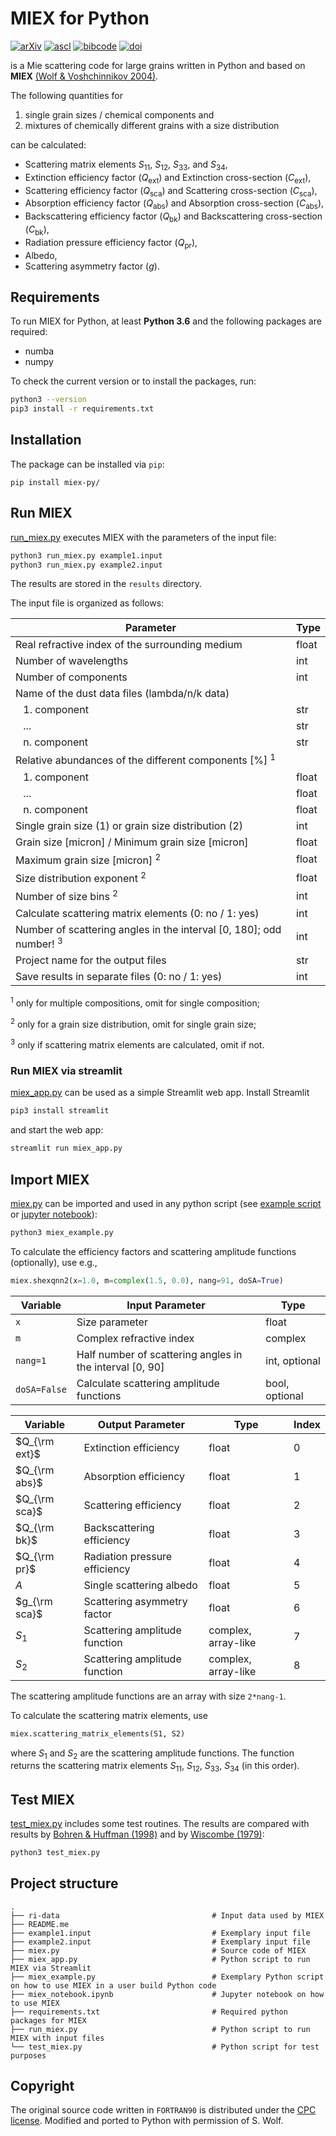 # MIEX for Python

[![arXiv](https://img.shields.io/badge/arXiv-astro--ph%2F0406118-b31b1b)](https://arxiv.org/abs/astro-ph/0406118)
[![ascl](https://img.shields.io/badge/ascl-1810.019-262255)](https://ascl.net/1810.019)
[![bibcode](https://img.shields.io/badge/bibcode-2004CoPhC.162..113W-1c459b)](https://ui.adsabs.harvard.edu/abs/2004CoPhC.162..113W)
[![doi](https://img.shields.io/badge/doi-10.1016%2Fj.cpc.2004.06.070-fab70c)](https://doi.org/10.1016/j.cpc.2004.06.070)

is a Mie scattering code for large grains written in Python and based on **MIEX** [(Wolf & Voshchinnikov 2004)](https://ui.adsabs.harvard.edu/abs/2004CoPhC.162..113W).

The following quantities for

1. single grain sizes / chemical components and
2. mixtures of chemically different grains with a size distribution

can be calculated:

- Scattering matrix elements $S_{11}$, $S_{12}$, $S_{33}$, and $S_{34}$,
- Extinction efficiency factor ($Q_\mathrm{ext}$) and Extinction cross-section ($C_\mathrm{ext}$),
- Scattering efficiency factor ($Q_\mathrm{sca}$) and Scattering cross-section ($C_\mathrm{sca}$),
- Absorption efficiency factor ($Q_\mathrm{abs}$) and Absorption cross-section ($C_\mathrm{abs}$),
- Backscattering efficiency factor ($Q_\mathrm{bk}$) and Backscattering cross-section ($C_\mathrm{bk}$),
- Radiation pressure efficiency factor ($Q_\mathrm{pr}$),
- Albedo,
- Scattering asymmetry factor ($g$).


## Requirements

To run MIEX for Python, at least **Python 3.6** and the following packages are required:
 - numba
 - numpy

To check the current version or to install the packages, run:

```bash
python3 --version
pip3 install -r requirements.txt
```

## Installation

The package can be installed via `pip`:
```
pip install miex-py/
```

## Run MIEX

[run_miex.py](run_miex.py) executes MIEX with the parameters of the input file:

```bash
python3 run_miex.py example1.input
python3 run_miex.py example2.input
```

The results are stored in the `results` directory.

The input file is organized as follows:

| Parameter                                                                      | Type  |
| ------------------------------------------------------------------------------ | ----- |
| Real refractive index of the surrounding medium                                | float |
| Number of wavelengths                                                          | int   |
| Number of components                                                           | int   |
| Name of the dust data files (lambda/n/k data)                                  |       |
| &ensp; 1. component                                                            | str   |
| &ensp; ...                                                                     | str   |
| &ensp; n. component                                                            | str   |
| Relative abundances of the different components [%] <sup>1</sup>               |       |
| &ensp; 1. component                                                            | float |
| &ensp; ...                                                                     | float |
| &ensp; n. component                                                            | float |
| Single grain size (1) or grain size distribution (2)                           | int   |
| Grain size [micron] / Minimum grain size [micron]                              | float |
| Maximum grain size [micron] <sup>2</sup>                                       | float |
| Size distribution exponent <sup>2</sup>                                        | float |
| Number of size bins <sup>2</sup>                                               | int   |
| Calculate scattering matrix elements (0: no / 1: yes)                          | int   |
| Number of scattering angles in the interval [0, 180]; odd number! <sup>3</sup> | int   |
| Project name for the output files                                              | str   |
| Save results in separate files (0: no / 1: yes)                                | int   |

<sup>1</sup> only for multiple compositions, omit for single composition;

<sup>2</sup> only for a grain size distribution, omit for single grain size;

<sup>3</sup> only if scattering matrix elements are calculated, omit if not.


### Run MIEX via streamlit

[miex_app.py](miex_app.py) can be used as a simple Streamlit web app. Install Streamlit

```bash
pip3 install streamlit
```

and start the web app:

```bash
streamlit run miex_app.py
```


## Import MIEX

[miex.py](miex.py) can be imported and used in any python script (see [example script](miex_example.py) or [jupyter notebook](miex_notebook.ipynb)):

```bash
python3 miex_example.py
```

To calculate the efficiency factors and scattering amplitude functions (optionally), use e.g.,

```python
miex.shexqnn2(x=1.0, m=complex(1.5, 0.0), nang=91, doSA=True)
```

| Variable     | Input Parameter                                          | Type           |
| ------------ | -------------------------------------------------------- | -------------- |
| `x`          | Size parameter                                           | float          |
| `m`          | Complex refractive index                                 | complex        |
| `nang=1`     | Half number of scattering angles in the interval [0, 90] | int, optional  |
| `doSA=False` | Calculate scattering amplitude functions                 | bool, optional |

| Variable      | Output Parameter              | Type                | Index |
| ------------- | ------------------------------| ------------------- | ----- |
| $Q_{\rm ext}$ | Extinction efficiency         | float               | 0     |
| $Q_{\rm abs}$ | Absorption efficiency         | float               | 1     |
| $Q_{\rm sca}$ | Scattering efficiency         | float               | 2     |
| $Q_{\rm bk}$  | Backscattering efficiency     | float               | 3     |
| $Q_{\rm pr}$  | Radiation pressure efficiency | float               | 4     |
| $A$           | Single scattering albedo      | float               | 5     |
| $g_{\rm sca}$ | Scattering asymmetry factor   | float               | 6     |
| $S_{1}$       | Scattering amplitude function | complex, array-like | 7     |
| $S_{2}$       | Scattering amplitude function | complex, array-like | 8     |

The scattering amplitude functions are an array with size `2*nang-1`.

To calculate the scattering matrix elements, use

```python
miex.scattering_matrix_elements(S1, S2)
```

where $S_1$ and $S_2$​ are the scattering amplitude functions.
The function returns the scattering matrix elements $S_{11}$​, $S_{12}$​, $S_{33}$​, $S_{34}$​ (in this order).


## Test MIEX

[test_miex.py](test_miex.py) includes some test routines. The results are compared with results by [Bohren & Huffman (1998)](https://doi.org/10.1002/9783527618156) and by [Wiscombe (1979)](https://doi.org/10.5065/D6ZP4414):

```bash
python3 test_miex.py
```


## Project structure

    .
    ├── ri-data                                  # Input data used by MIEX
    ├── README.me
    ├── example1.input                           # Exemplary input file
    ├── example2.input                           # Exemplary input file
    ├── miex.py                                  # Source code of MIEX
    ├── miex_app.py                              # Python script to run MIEX via Streamlit
    ├── miex_example.py                          # Exemplary Python script on how to use MIEX in a user build Python code
    ├── miex_notebook.ipynb                      # Jupyter notebook on how to use MIEX
    ├── requirements.txt                         # Required python packages for MIEX
    ├── run_miex.py                              # Python script to run MIEX with input files
    └── test_miex.py                             # Python script for test purposes


## Copyright

The original source code written in `FORTRAN90` is distributed under the [CPC license](https://www.elsevier.com/about/policies/open-access-licenses/elsevier-user-license/cpc-license).
Modified and ported to Python with permission of S. Wolf.
